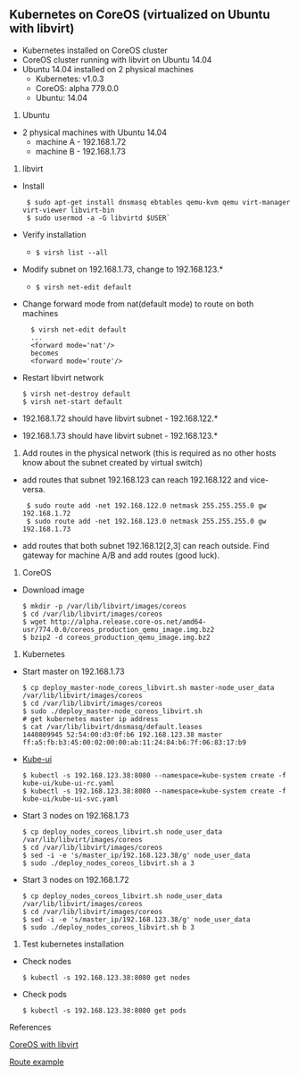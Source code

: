 ## Kubernetes on CoreOS (virtualized on Ubuntu with libvirt)

 - Kubernetes installed on CoreOS cluster
 - CoreOS cluster running with libvirt on Ubuntu 14.04
 - Ubuntu 14.04 installed on 2 physical machines
   - Kubernetes: v1.0.3
   - CoreOS: alpha 779.0.0
   - Ubuntu: 14.04

1. Ubuntu
 - 2 physical machines with Ubuntu 14.04
    * machine A - 192.168.1.72
    * machine B - 192.168.1.73
1. libvirt
 - Install

    ```
     $ sudo apt-get install dnsmasq ebtables qemu-kvm qemu virt-manager virt-viewer libvirt-bin
     $ sudo usermod -a -G libvirtd $USER`
    ```
 - Verify installation
   * `$ virsh list --all`
 - Modify subnet on 192.168.1.73, change to 192.168.123.*
   * `$ virsh net-edit default`
 - Change forward mode from nat(default mode) to route on both machines

    ```
      $ virsh net-edit default
      ...
      <forward mode='nat'/>
      becomes
      <forward mode='route'/>
    ```
 - Restart libvirt network

    ```
    $ virsh net-destroy default
    $ virsh net-start default
    ```
 - 192.168.1.72 should have libvirt subnet - 192.168.122.*
 - 192.168.1.73 should have libvirt subnet - 192.168.123.*

1. Add routes in the physical network (this is required as no other hosts know about the subnet created by virtual switch)
 - add routes that subnet 192.168.123 can reach 192.168.122 and vice-versa.

    ```
     $ sudo route add -net 192.168.122.0 netmask 255.255.255.0 gw 192.168.1.72
     $ sudo route add -net 192.168.123.0 netmask 255.255.255.0 gw 192.168.1.73
    ```
 - add routes that both subnet 192.168.12[2,3] can reach outside. Find gateway for machine A/B and add routes (good luck).

1. CoreOS
 - Download image

    ```
    $ mkdir -p /var/lib/libvirt/images/coreos
    $ cd /var/lib/libvirt/images/coreos
    $ wget http://alpha.release.core-os.net/amd64-usr/774.0.0/coreos_production_qemu_image.img.bz2
    $ bzip2 -d coreos_production_qemu_image.img.bz2
    ```
1. Kubernetes
 - Start master on 192.168.1.73

    ```
    $ cp deploy_master-node_coreos_libvirt.sh master-node_user_data  /var/lib/libvirt/images/coreos
    $ cd /var/lib/libvirt/images/coreos
    $ sudo ./deploy_master-node_coreos_libvirt.sh
    # get kubernetes master ip address
    $ cat /var/lib/libvirt/dnsmasq/default.leases
    1440809945 52:54:00:d3:0f:b6 192.168.123.38 master ff:a5:fb:b3:45:00:02:00:00:ab:11:24:84:b6:7f:06:83:17:b9
    ```
 - [Kube-ui](https://github.com/kubernetes/kubernetes/tree/v1.0.3/cluster/addons/kube-ui)

    ```
    $ kubectl -s 192.168.123.38:8080 --namespace=kube-system create -f kube-ui/kube-ui-rc.yaml
    $ kubectl -s 192.168.123.38:8080 --namespace=kube-system create -f kube-ui/kube-ui-svc.yaml
    ```
 - Start 3 nodes on 192.168.1.73

    ```
    $ cp deploy_nodes_coreos_libvirt.sh node_user_data  /var/lib/libvirt/images/coreos
    $ cd /var/lib/libvirt/images/coreos
    $ sed -i -e 's/master_ip/192.168.123.38/g' node_user_data
    $ sudo ./deploy_nodes_coreos_libvirt.sh a 3
    ```
 - Start 3 nodes on 192.168.1.72

    ```
    $ cp deploy_nodes_coreos_libvirt.sh node_user_data  /var/lib/libvirt/images/coreos
    $ cd /var/lib/libvirt/images/coreos
    $ sed -i -e 's/master_ip/192.168.123.38/g' node_user_data
    $ sudo ./deploy_nodes_coreos_libvirt.sh b 3
    ```
 
1. Test kubernetes installation
 * Check nodes

     ```
     $ kubectl -s 192.168.123.38:8080 get nodes
     ```
 * Check pods
 
     ```
     $ kubectl -s 192.168.123.38:8080 get pods
     ```



References

[CoreOS with libvirt](https://coreos.com/os/docs/latest/booting-with-libvirt.html)

[Route example](http://www.thegeekstuff.com/2012/04/route-examples/)
